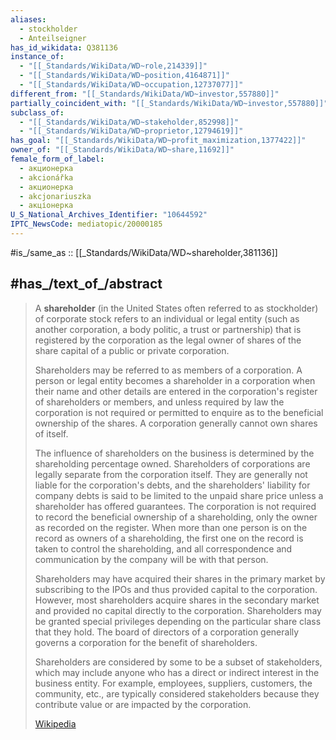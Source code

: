 ```yaml
---
aliases:
  - stockholder
  - Anteilseigner
has_id_wikidata: Q381136
instance_of:
  - "[[_Standards/WikiData/WD~role,214339]]"
  - "[[_Standards/WikiData/WD~position,4164871]]"
  - "[[_Standards/WikiData/WD~occupation,12737077]]"
different_from: "[[_Standards/WikiData/WD~investor,557880]]"
partially_coincident_with: "[[_Standards/WikiData/WD~investor,557880]]"
subclass_of:
  - "[[_Standards/WikiData/WD~stakeholder,852998]]"
  - "[[_Standards/WikiData/WD~proprietor,12794619]]"
has_goal: "[[_Standards/WikiData/WD~profit_maximization,1377422]]"
owner_of: "[[_Standards/WikiData/WD~share,11692]]"
female_form_of_label:
  - акционерка
  - akcionářka
  - акционерка
  - akcjonariuszka
  - акціонерка
U_S_National_Archives_Identifier: "10644592"
IPTC_NewsCode: mediatopic/20000185
---
```


#is_/same_as :: [[_Standards/WikiData/WD~shareholder,381136]] 

## #has_/text_of_/abstract 

> A **shareholder** (in the United States often referred to as stockholder) of corporate stock 
> refers to an individual or legal entity (such as another corporation, a body politic, a trust or partnership) 
> that is registered by the corporation as the legal owner of shares 
> of the share capital of a public or private corporation. 
> 
> Shareholders may be referred to as members of a corporation. 
> A person or legal entity becomes a shareholder in a corporation 
> when their name and other details are entered in the corporation's register of shareholders or members, 
> and unless required by law the corporation is not required or permitted 
> to enquire as to the beneficial ownership of the shares. 
> A corporation generally cannot own shares of itself.
>
> The influence of shareholders on the business is determined by the shareholding percentage owned. Shareholders of corporations are legally separate from the corporation itself. They are generally not liable for the corporation's debts, and the shareholders' liability for company debts is said to be limited to the unpaid share price unless a shareholder has offered guarantees. The corporation is not required to record the beneficial ownership of a shareholding, only the owner as recorded on the register. When more than one person is on the record as owners of a shareholding, the first one on the record is taken to control the shareholding, and all correspondence and communication by the company will be with that person.
>
> Shareholders may have acquired their shares in the primary market by subscribing to the IPOs and thus provided capital to the corporation. However, most shareholders acquire shares in the secondary market and provided no capital directly to the corporation. Shareholders may be granted special privileges depending on the particular share class that they hold. The board of directors of a corporation generally governs a corporation for the benefit of shareholders.
>
> Shareholders are considered by some to be a subset of stakeholders, which may include anyone who has a direct or indirect interest in the business entity. For example, employees, suppliers, customers, the community, etc., are typically considered stakeholders because they contribute value or are impacted by the corporation.
>
> [Wikipedia](https://en.wikipedia.org/wiki/Shareholder) 

